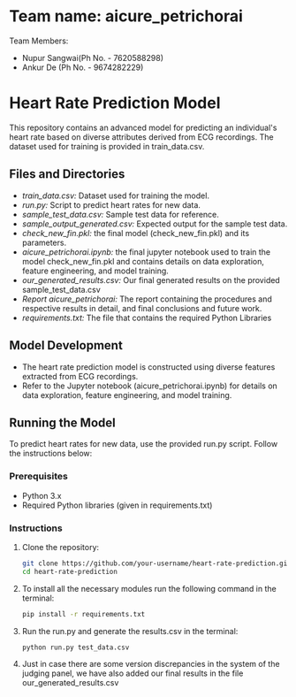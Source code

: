 # Team name: aicure_petrichorai
Team Members:
- Nupur Sangwai(Ph No. - 7620588298)
- Ankur De (Ph No. - 9674282229)
# Heart Rate Prediction Model

This repository contains an advanced model for predicting an individual's heart rate based on diverse attributes derived from ECG recordings. The dataset used for training is provided in train_data.csv.

## Files and Directories

- *train_data.csv:* Dataset used for training the model.
- *run.py:* Script to predict heart rates for new data.
- *sample_test_data.csv:* Sample test data for reference.
- *sample_output_generated.csv:* Expected output for the sample test data.
- *check_new_fin.pkl:* the final model (check_new_fin.pkl) and its parameters.
- *aicure_petrichorai.ipynb:* the final jupyter notebook used to train the model check_new_fin.pkl and contains details on data exploration, feature engineering, and model training.
- *our_generated_results.csv:* Our final generated results on the provided sample_test_data.csv
- *Report aicure_petrichorai:* The report containing the procedures and respective results in detail, and final conclusions and future work.
- *requirements.txt:* The file that contains the required Python Libraries

## Model Development

- The heart rate prediction model is constructed using diverse features extracted from ECG recordings.
- Refer to the Jupyter notebook (aicure_petrichorai.ipynb) for details on data exploration, feature engineering, and model training.

## Running the Model

To predict heart rates for new data, use the provided run.py script. Follow the instructions below:

### Prerequisites

- Python 3.x
- Required Python libraries (given in requirements.txt)

### Instructions

1. Clone the repository:
   ```bash
   git clone https://github.com/your-username/heart-rate-prediction.git
   cd heart-rate-prediction
2. To install all the necessary modules run the following command in the terminal:
   ```bash
   pip install -r requirements.txt 

3. Run the run.py and generate the results.csv in the terminal:
   ```bash
   python run.py test_data.csv
4. Just in case there are some version discrepancies in the system of the judging panel, we have also added our final results in the file our_generated_results.csv

